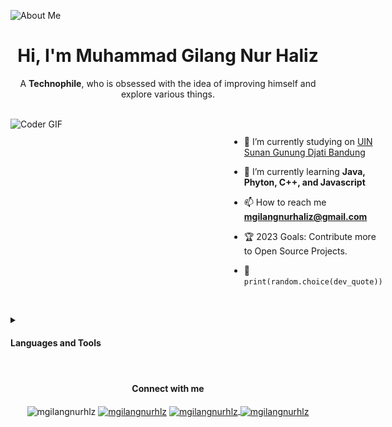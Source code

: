 ![About Me](https://user-images.githubusercontent.com/100754364/213909433-bae29ad5-cb81-4a8a-afaf-226f70f72a87.gif)
<div align="center"> 
  <h1>Hi, I'm Muhammad Gilang Nur Haliz</h1>
  <p>A <b>Technophile</b>, who is obsessed with the idea of improving himself and explore various things.</p>
</div>
</br>

<div style="display:flex">
  <img align="right" alt="Coder GIF" height=250 width=350 src="https://thumbs.gfycat.com/EvilNextDevilfish-small.gif" />
  </p>
  
- 🔭 I’m currently studying on [UIN Sunan Gunung Djati Bandung](https://uinsgd.ac.id/)
  
- 🌱 I’m currently learning **Java, Phyton, C++, and Javascript**
  
- 📫 How to reach me **mgilangnurhaliz@gmail.com**
  
- 🏆 2023 Goals: Contribute more to Open Source Projects.
  
- 🐍 `print(random.choice(dev_quote))`
  
</div>
</br>

<details>	
  <summary> <h4>Languages and Tools<h4>
  </summary>
  <p align="center">  <a href="https://expressjs.com" target="_blank" rel="noreferrer"> <img src="https://raw.githubusercontent.com/devicons/devicon/master/icons/express/express-original-wordmark.svg" alt="express" width="55" height="55"/> </a>  </a> <a href="https://reactjs.org/" target="_blank" rel="noreferrer"> <img src="https://raw.githubusercontent.com/devicons/devicon/master/icons/react/react-original-wordmark.svg" alt="react" width="55" height="55" </a> <a href="https://redux.js.org" target="_blank" rel="noreferrer"> <img src="https://raw.githubusercontent.com/devicons/devicon/master/icons/redux/redux-original.svg" alt="redux" width="55" height="55"/> </a> <a href="https://nodejs.org" target="_blank" rel="noreferrer"> <img src="https://raw.githubusercontent.com/devicons/devicon/master/icons/nodejs/nodejs-original-wordmark.svg" alt="nodejs" width="55" height="55"/> </a> <a href="https://developer.mozilla.org/en-US/docs/Web/JavaScript" target="_blank" rel="noreferrer"> <img src="https://raw.githubusercontent.com/devicons/devicon/master/icons/javascript/javascript-original.svg" alt="javascript" width="55" height="55"/> </a> <a href="https://developer.android.com" target="_blank" rel="noreferrer"> <img src="https://raw.githubusercontent.com/devicons/devicon/master/icons/android/android-original-wordmark.svg" alt="android" width="55" height="55"/> </a>  <a href="https://flutter.dev" target="_blank" rel="noreferrer"> <img src="https://www.vectorlogo.zone/logos/flutterio/flutterio-icon.svg" alt="flutter" width="55" height="55"/> </a>   <a href="https://www.mysql.com/" target="_blank" rel="noreferrer"> <img src="https://raw.githubusercontent.com/devicons/devicon/master/icons/mysql/mysql-original-wordmark.svg" alt="mysql" width="55" height="55"/> </a>  <a href="https://www.postgresql.org" target="_blank" rel="noreferrer"> <img src="https://raw.githubusercontent.com/devicons/devicon/master/icons/postgresql/postgresql-original-wordmark.svg" alt="postgresql" width="55" height="55"/> </a> <a href="https://www.python.org" target="_blank" rel="noreferrer"> <img src="https://raw.githubusercontent.com/devicons/devicon/master/icons/python/python-original.svg" alt="python" width="55" height="55"/> <a href="https://www.docker.com/" target="_blank" rel="noreferrer"> <img src="https://raw.githubusercontent.com/devicons/devicon/master/icons/docker/docker-original-wordmark.svg" alt="docker" width="55" height="55"/> </a> <a href="https://git-scm.com/" target="_blank" rel="noreferrer"> <img src="https://www.vectorlogo.zone/logos/git-scm/git-scm-icon.svg" alt="git" width="60" height="55"/> </a> <a href="https://www.figma.com/" target="_blank" rel="noreferrer"> <img src="https://www.vectorlogo.zone/logos/figma/figma-icon.svg" alt="figma" width="55" height="55"/> </a></p>
</details>
</br>



<h4 align="center">Connect with me </h4>
<p align="center">
<img align="center" src="https://user-images.githubusercontent.com/100754364/213914656-04be7fa8-c6a8-4654-9bc3-ade6bfcf78ee.png" alt="mgilangnurhlz" height="5" width="70" />
<a href="https://twitter.com/mgilangnurhlz" target="blank"><img align="center" src="https://raw.githubusercontent.com/rahuldkjain/github-profile-readme-generator/master/src/images/icons/Social/twitter.svg" alt="mgilangnurhlz" height="30" width="40" /></a>
<a href="https://instagram.com/mgilangnurhlz" target="blank"><img align="center" src="https://raw.githubusercontent.com/rahuldkjain/github-profile-readme-generator/master/src/images/icons/Social/instagram.svg" alt="mgilangnurhlz" height="30" width="40" />
<img align="center" src="https://user-images.githubusercontent.com/100754364/213914656-04be7fa8-c6a8-4654-9bc3-ade6bfcf78ee.png" alt="mgilangnurhlz" height="5" width="70" /></a>
</p>


